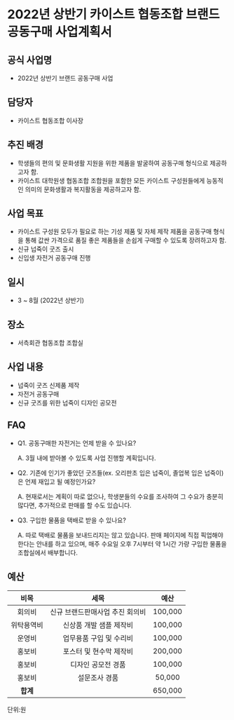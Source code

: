 2022년 상반기 카이스트 협동조합 브랜드 공동구매 사업계획서
===

## 공식 사업명
- 2022년 상반기 브랜드 공동구매 사업

## 담당자
- 카이스트 협동조합 이사장

## 추진 배경
- 학생들의 편의 및 문화생활 지원을 위한 제품을 발굴하여 공동구매 형식으로 제공하고자 함.
- 카이스트 대학원생 협동조합 조합원을 포함한 모든 카이스트 구성원들에게 능동적인 의미의 문화생활과 복지활동을 제공하고자 함.


## 사업 목표
- 카이스트 구성원 모두가 필요로 하는 기성 제품 및 자체 제작 제품을 공동구매 형식을 통해 값싼 가격으로 품질 좋은 제품들을 손쉽게 구매할 수 있도록 장려하고자 함.
- 신규 넙죽이 굿즈 출시
- 신입생 자전거 공동구매 진행

## 일시
- 3 ~ 8월 (2022년 상반기)

## 장소
- 서측회관 협동조합 조합실

## 사업 내용
- 넙죽이 굿즈 신제품 제작
- 자전거 공동구매
- 신규 굿즈를 위한 넙죽이 디자인 공모전

## FAQ
- Q1. 공동구매한 자전거는 언제 받을 수 있나요?

    A. 3월 내에 받아볼 수 있도록 사업 진행할 계획입니다.

- Q2. 기존에 인기가 좋았던 굿즈들(ex. 오리판초 입은 넙죽이, 졸업복 입은 넙죽이)은 언제 재입고 될 예정인가요?

    A. 현재로서는 계획이 따로 없으나, 학생분들의 수요를 조사하여 그 수요가 충분히 많다면, 추가적으로 판매를 할 수도 있습니다.

- Q3. 구입한 물품을 택배로 받을 수 있나요?

    A. 따로 택배로 물품을 보내드리지는 않고 있습니다. 판매 페이지에 직접 픽업해야한다는 안내를 하고 있으며, 매주 수요일 오후 7시부터 약 1시간 가량 구입한 물품을 조합실에서 배부합니다.


## 예산

| **비목**  |      **세목**       | **예산**  |
|:-------:|:-----------------:|:-------:|
|   회의비   | 신규 브랜드판매사업 추진 회의비 | 100,000 |
|  위탁용역비  |   신상품 개발 샘플 제작비   | 100,000 |
|   운영비   |   업무용품 구입 및 수리비   | 100,000 |
|   홍보비   |   포스터 및 현수막 제작비   | 200,000 |
|   홍보비   |    디자인 공모전 경품     | 100,000 |
|   홍보비   |      설문조사 경품      | 50,000  |
|  **합계** |            | 650,000 |

단위:원
